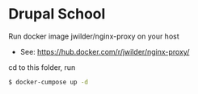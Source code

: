 # Drupal School

Run docker image jwilder/nginx-proxy on your host
* See: https://hub.docker.com/r/jwilder/nginx-proxy/

cd to this folder, run
```sh
$ docker-cumpose up -d
```